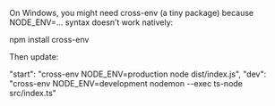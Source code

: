 On Windows, you might need cross-env (a tiny package) because NODE_ENV=... syntax doesn’t work natively:

npm install cross-env

Then update:

"start": "cross-env NODE_ENV=production node dist/index.js",
"dev": "cross-env NODE_ENV=development nodemon --exec ts-node src/index.ts"
